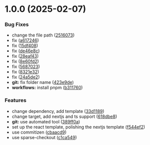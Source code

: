 # 1.0.0 (2025-02-07)


### Bug Fixes

* change the file path ([2516073](https://github.com/osmanthuspeace/osp-cli/commit/2516073870081cd9718162201342af3401bc7ae0))
* fix ([a617246](https://github.com/osmanthuspeace/osp-cli/commit/a6172464bef7b2f63fc0f298ddfe65f4715b5495))
* fix ([15df408](https://github.com/osmanthuspeace/osp-cli/commit/15df408dc52297a7aa13458e4b2c00a67454187c))
* fix ([de46e8c](https://github.com/osmanthuspeace/osp-cli/commit/de46e8c3d9332414ce7624dec8afcbddbf2c3c26))
* fix ([28eaf43](https://github.com/osmanthuspeace/osp-cli/commit/28eaf43b08ccfbe8de080feb36dc29653607641d))
* fix ([8e60fd2](https://github.com/osmanthuspeace/osp-cli/commit/8e60fd27fc10ca4b16be0a6fd31332298e41b278))
* fix ([5687023](https://github.com/osmanthuspeace/osp-cli/commit/5687023f570f7436084a564dc6e34d7741050d27))
* fix ([8321e32](https://github.com/osmanthuspeace/osp-cli/commit/8321e328f91bbeb3d37da4bf134144a2db6a55d0))
* fix ([24a5de2](https://github.com/osmanthuspeace/osp-cli/commit/24a5de262ad96a3b002699729a8f0ee322b45ed5))
* **git:** fix folder name ([423e9de](https://github.com/osmanthuspeace/osp-cli/commit/423e9de0070ee8a2c831f3f1fbc12658aa940f13))
* **workflows:** install pnpm ([b311760](https://github.com/osmanthuspeace/osp-cli/commit/b311760edd2b9c9bbcca7adcd68d3bbfbd4dc2f6))


### Features

* change dependency, add template ([33d1189](https://github.com/osmanthuspeace/osp-cli/commit/33d1189647f9322a5349450288723e46e482ea66))
* change target, add nextjs and ts support ([618dbe8](https://github.com/osmanthuspeace/osp-cli/commit/618dbe8c9210870478a5b325ac51aa745f81ff2b))
* **git:** use automated tool ([389ff0a](https://github.com/osmanthuspeace/osp-cli/commit/389ff0aada2a049a8be1057cfb0cfbd7e8112e95))
* set up the react template, polishing the nextjs template ([f544ef2](https://github.com/osmanthuspeace/osp-cli/commit/f544ef23caf8a2223cf936141d4bb9635acec6b7))
* use commitizen ([cbaacd9](https://github.com/osmanthuspeace/osp-cli/commit/cbaacd9584a23b90f41538f038c387e370f5fc06))
* use sparse-checkout ([c1ca549](https://github.com/osmanthuspeace/osp-cli/commit/c1ca54946b803f939733d21ce77df2fed6dadf95))
